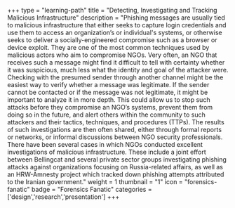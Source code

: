 +++
type = "learning-path"
title = "Detecting, Investigating and Tracking Malicious Infrastructure"
description = "Phishing messages are usually tied to malicious infrastructure that either seeks to capture login credentials and use them to access an organization’s or individual's systems, or otherwise seeks to deliver a socially-engineered compromise such as a browser or device exploit. They are one of the most common techniques used by malicious actors who aim to compromise NGOs. Very often, an NGO that receives such a message might find it difficult to tell with certainty whether it was suspicious, much less what the identity and goal of the attacker were. Checking with the presumed sender through another channel might be the easiest way to verify whether a message was legitimate. If the sender cannot be contacted or if the message was not legitimate, it might be important to analyze it in more depth. This could allow us to stop such attacks before they compromise an NGO’s systems, prevent them from doing so in the future, and alert others within the community to such attackers and their tactics, techniques, and procedures (TTPs). The results of such investigations are then often shared, either through formal reports or networks, or informal discussions between NGO security professionals. There have been several cases in which NGOs conducted excellent investigations of malicious infrastructure. These include a joint effort between Bellingcat and several private sector groups investigating phishing attacks against organizations focusing on Russia-related affairs, as well as an HRW-Amnesty project which tracked down phishing attempts attributed to the Iranian government."
weight = 1
thumbnail = "1"
icon = "forensics-fanatic"
badge = "Forensics Fanatic"
categories = ['design','research','presentation']
+++